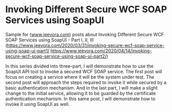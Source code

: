 # Invoking Different Secure WCF SOAP Services using SoapUI
Sample for (www.jeevora.com) posts about Invoking Different Secure WCF SOAP Services using SoapUI - Part I, II, III  (https://www.jeevora.com/2020/03/31/invoking-secure-wcf-soap-service-using-soap-ui-part1/
https://www.jeevora.com/2020/04/14/invoking-secure-wcf-soap-service-using-soap-ui-part2/)

In this series divided into three-part, I will demonstrate how to use the SoapUI API tool to invoke a secured WCF SOAP service. The first post will focus on creating a service where it will be the system under test. The second post will approach the steps required to invoke it while secured by a basic authentication mechanism. And in the last part, I will make a slight change to the initial service, allowing it to be guarded by the certificate authentication mechanism. In this same post, I will demonstrate how to invoke it using SoapUI as well.
